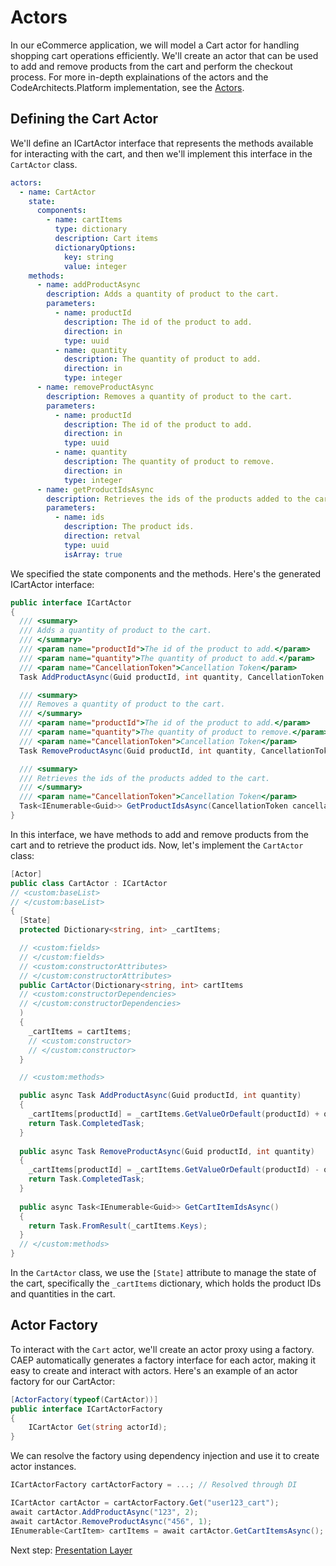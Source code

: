 # Actors

In our eCommerce application, we will model a Cart actor for handling shopping cart operations efficiently. We'll create an actor that can be used to add and remove products from the cart and perform the checkout process. For more in-depth explainations of the actors and the CodeArchitects.Platform implementation, see the [Actors](../../sdk/actors.md).

## Defining the Cart Actor

We'll define an ICartActor interface that represents the methods available for interacting with the cart, and then we'll implement this interface in the `CartActor` class.

```yml
actors:
  - name: CartActor
    state:
      components:
        - name: cartItems
          type: dictionary
          description: Cart items
          dictionaryOptions:
            key: string
            value: integer
    methods:
      - name: addProductAsync
        description: Adds a quantity of product to the cart.
        parameters:
          - name: productId
            description: The id of the product to add.
            direction: in
            type: uuid
          - name: quantity
            description: The quantity of product to add.
            direction: in
            type: integer
      - name: removeProductAsync
        description: Removes a quantity of product to the cart.
        parameters:
          - name: productId
            description: The id of the product to add.
            direction: in
            type: uuid
          - name: quantity
            description: The quantity of product to remove.
            direction: in
            type: integer
      - name: getProductIdsAsync
        description: Retrieves the ids of the products added to the cart.
        parameters:
          - name: ids
            description: The product ids.
            direction: retval
            type: uuid
            isArray: true
```

We specified the state components and the methods. Here's the generated ICartActor interface:

```cs
public interface ICartActor
{
  /// <summary>
  /// Adds a quantity of product to the cart.
  /// </summary>
  /// <param name="productId">The id of the product to add.</param>
  /// <param name="quantity">The quantity of product to add.</param>
  /// <param name="CancellationToken">Cancellation Token</param>
  Task AddProductAsync(Guid productId, int quantity, CancellationToken cancellationToken);

  /// <summary>
  /// Removes a quantity of product to the cart.
  /// </summary>
  /// <param name="productId">The id of the product to add.</param>
  /// <param name="quantity">The quantity of product to remove.</param>
  /// <param name="CancellationToken">Cancellation Token</param>
  Task RemoveProductAsync(Guid productId, int quantity, CancellationToken cancellationToken);

  /// <summary>
  /// Retrieves the ids of the products added to the cart.
  /// </summary>
  /// <param name="CancellationToken">Cancellation Token</param>
  Task<IEnumerable<Guid>> GetProductIdsAsync(CancellationToken cancellationToken);
}
```

In this interface, we have methods to add and remove products from the cart and to retrieve the product ids. Now, let's implement the `CartActor` class:

```cs
[Actor]
public class CartActor : ICartActor
// <custom:baseList>
// </custom:baseList>
{
  [State]
  protected Dictionary<string, int> _cartItems;

  // <custom:fields>
  // </custom:fields>
  // <custom:constructorAttributes>
  // </custom:constructorAttributes>
  public CartActor(Dictionary<string, int> cartItems
  // <custom:constructorDependencies>
  // </custom:constructorDependencies>
  )
  {
    _cartItems = cartItems;
    // <custom:constructor>
    // </custom:constructor>
  }

  // <custom:methods>

  public async Task AddProductAsync(Guid productId, int quantity)
  {
    _cartItems[productId] = _cartItems.GetValueOrDefault(productId) + quantity;
    return Task.CompletedTask;
  }
  
  public async Task RemoveProductAsync(Guid productId, int quantity)
  {
    _cartItems[productId] = _cartItems.GetValueOrDefault(productId) - quantity;
    return Task.CompletedTask;
  }
  
  public async Task<IEnumerable<Guid>> GetCartItemIdsAsync()
  {
    return Task.FromResult(_cartItems.Keys);
  }
  // </custom:methods>
}
```

In the `CartActor` class, we use the `[State]` attribute to manage the state of the cart, specifically the `_cartItems` dictionary, which holds the product IDs and quantities in the cart.

## Actor Factory

To interact with the `Cart` actor, we'll create an actor proxy using a factory. CAEP automatically generates a factory interface for each actor, making it easy to create and interact with actors. Here's an example of an actor factory for our CartActor:

```cs
[ActorFactory(typeof(CartActor))]
public interface ICartActorFactory
{
    ICartActor Get(string actorId);
}
```

We can resolve the factory using dependency injection and use it to create actor instances.

```cs
ICartActorFactory cartActorFactory = ...; // Resolved through DI

ICartActor cartActor = cartActorFactory.Get("user123_cart");
await cartActor.AddProductAsync("123", 2);
await cartActor.RemoveProductAsync("456", 1);
IEnumerable<CartItem> cartItems = await cartActor.GetCartItemsAsync();
```

Next step: [Presentation Layer](../presentation-layer/presentation.md)